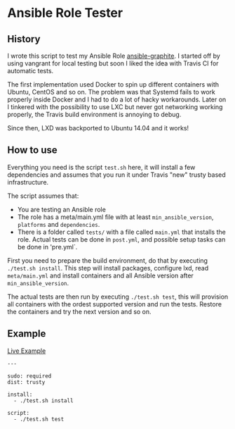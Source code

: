 # Ansible Role Tester

## History

I wrote this script to test my Ansible Role [ansible-graphite](https://github.com/nsg/ansible-graphite/). I started off by using vangrant for local testing but soon I liked the idea with Travis CI for automatic tests.

The first implementation used Docker to spin up different containers with Ubuntu, CentOS and so on. The problem was that Systemd fails to work properly inside Docker and I had to do a lot of hacky workarounds. Later on I tinkered with the possibility to use LXC but never got networking working properly, the Travis build environment is annoying to debug.

Since then, LXD was backported to Ubuntu 14.04 and it works!

## How to use

Everything you need is the script `test.sh` here, it will install a few dependencies and assumes that you run it under Travis "new" trusty based infrastructure.

The script assumes that:

* You are testing an Ansible role
* The role has a meta/main.yml file with at least `min_ansible_version`, `platforms` and `dependencies`.
* There is a folder called `tests/` with a file called `main.yml` that installs the role. Actual tests can be done in `post.yml`, and possible setup tasks can be done in 'pre.yml`.

First you need to prepare the build environment, do that by executing `./test.sh install`. This step will install packages, configure lxd, read `meta/main.yml` and install containers and all Ansible version after `min_ansible_version`.

The actual tests are then run by executing `./test.sh test`, this will provision all containers with the ordest supported version and run the tests. Restore the containers and try the next version and so on.

## Example

[Live Example](https://github.com/nsg/ansible-graphite/blob/master/.travis.yml)

    ---

    sudo: required
    dist: trusty

    install:
      - ./test.sh install

    script:
      - ./test.sh test
